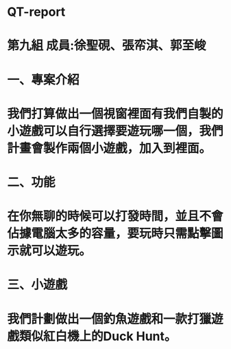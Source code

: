 # QT-report
# 第九組 成員:徐聖硯、張帟淇、郭至峻
# 一、專案介紹
# 我們打算做出一個視窗裡面有我們自製的小遊戲可以自行選擇要遊玩哪一個，我們計畫會製作兩個小遊戲，加入到裡面。
# 二、功能
# 在你無聊的時候可以打發時間，並且不會佔據電腦太多的容量，要玩時只需點擊圖示就可以遊玩。
# 三、小遊戲
# 我們計劃做出一個釣魚遊戲和一款打獵遊戲類似紅白機上的Duck Hunt。
